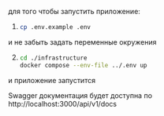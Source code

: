 для того чтобы запустить приложение:

1. ```bash
   cp .env.example .env
   ```

и не забыть задать переменные окружения

2. ```bash
   cd ./infrastructure
   docker compose --env-file ../.env up
   ```

и приложение запустится

Swagger документация будет доступна по http://localhost:3000/api/v1/docs
